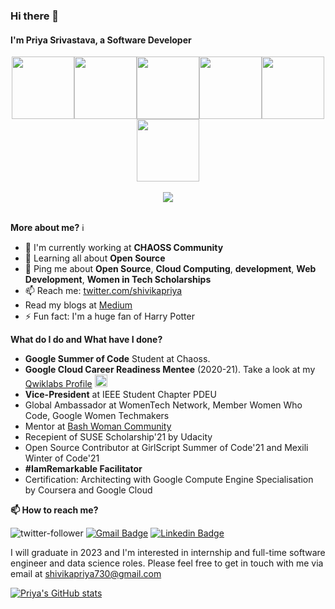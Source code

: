 ### Hi there 👋

#### I'm Priya Srivastava, a Software Developer
<p align="center">
  <img src="https://i.giphy.com/media/KzJkzjggfGN5Py6nkT/200.webp" width="100"><img src="https://i.giphy.com/media/LMt9638dO8dftAjtco/200.webp" width="100"><img src="https://i.giphy.com/media/eNAsjO55tPbgaor7ma/200w.webp" width="100"><img src="https://media3.giphy.com/media/ln7z2eWriiQAllfVcn/200w.webp" width="100"><img src="https://i.giphy.com/media/VgGthkhUvGgOit7Y9i/200.webp" width="100"><img src="https://i.giphy.com/media/IdyAQJVN2kVPNUrojM/200.webp" width="100"><br><br>
  <img src="https://camo.githubusercontent.com/936a08778c7e4885053d148c07bbd2339dfbdd80/68747470733a2f2f6665726f73732e6e65742f782f6e6f6465322e676966" /><br>
</p>

<br>**More about me?** :information_source:
- 🏢 I'm currently working at **CHAOSS Community**
- 🌱 Learning all about **Open Source**
- 💬 Ping me about **Open Source**, **Cloud Computing**, **development**, **Web Development**, **Women in Tech Scholarships**
- 📫 Reach me: [twitter.com/shivikapriya](https://twitter.com/shivikapriya)
- Read my blogs at [Medium](https://medium.com/@shivikapriya730)
- ⚡️ Fun fact: I'm a huge fan of Harry Potter

<!--[![github-readme-twitter](https://github-readme-twitter.gazf.vercel.app/api?id=shivikapriya&layout=wide)](https://github.com/gazf/github-readme-twitter)-->
**What do I do and What have I done?**
* **Google Summer of Code** Student at Chaoss.
* **Google Cloud Career Readiness Mentee** (2020-21). Take a look at my [Qwiklabs Profile](https://google.qwiklabs.com/public_profiles/bab3debc-fccb-48b1-979b-e2c24a4ff646) <img src="https://www.vectorlogo.zone/logos/google_cloud/google_cloud-icon.svg" alt="gcp" width="20" height="20"/>
* **Vice-President** at IEEE Student Chapter PDEU
* Global Ambassador at WomenTech Network, Member Women Who Code, Google Women Techmakers
* Mentor at [Bash Woman Community](https://github.com/Bash-Woman-Community)
* Recepient of SUSE Scholarship'21 by Udacity
* Open Source Contributor at GirlScript Summer of Code'21 and Mexili Winter of Code'21
* **#IamRemarkable Facilitator**
* Certification: Architecting with Google Compute Engine Specialisation by Coursera and Google Cloud

**📫 How to reach me?**

![twitter-follower](https://img.shields.io/twitter/follow/shivikapriya?style=social) [![Gmail Badge](https://img.shields.io/badge/-Mail-c14438?style=flat&logo=Gmail&logoColor=white&link=mailto:shivikapiya730@gmail.com)](mailto:shivikapriya730@gmail.com) [![Linkedin Badge](https://img.shields.io/badge/-LinkedIn-blue?style=flat&logo=Linkedin&logoColor=white&link=https://www.linkedin.com/in/priyasrivastava730/)](https://www.linkedin.com/in/priyasrivastava730/)

I will graduate in 2023 and I'm interested in internship and full-time software engineer and data science roles. Please feel free to get in touch with me via email at shivikapriya730@gmail.com

[![Priya's GitHub stats](https://github-readme-stats.vercel.app/api?username=Priya730)](https://github.com/Priya730/github-readme-stats)
